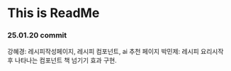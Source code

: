 # This is ReadMe
### 25.01.20 commit
강혜경: 레시피작성페이지, 레시피 컴포넌트, ai 추천 페이지
박민제: 레시피 요리시작 후 나타나는 컴포넌트 책 넘기기 효과 구현.
